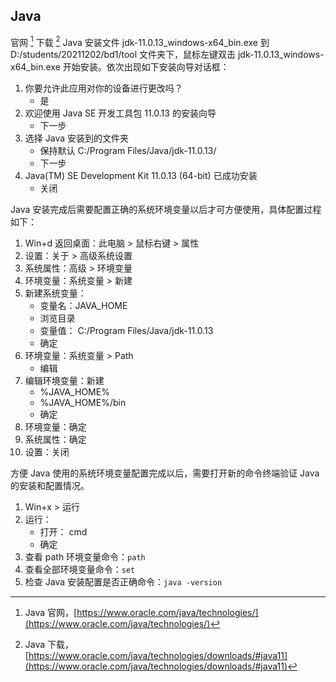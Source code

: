 
## Java

官网 [^java_home] 下载 [^java_down] Java 安装文件 jdk-11.0.13_windows-x64_bin.exe 到 D:/students/20211202/bd1/tool 文件夹下，鼠标左键双击 jdk-11.0.13_windows-x64_bin.exe 开始安装。依次出现如下安装向导对话框：

1. 你要允许此应用对你的设备进行更改吗？
    - 是
2. 欢迎使用 Java SE 开发工具包 11.0.13 的安装向导
    - 下一步
3. 选择 Java 安装到的文件夹
    - 保持默认 C:/Program Files/Java/jdk-11.0.13/
    - 下一步
4. Java(TM) SE Development Kit 11.0.13 (64-bit) 已成功安装
    - 关闭

Java 安装完成后需要配置正确的系统环境变量以后才可方便使用，具体配置过程如下：

1. Win+d 返回桌面：此电脑 > 鼠标右键 > 属性
2. 设置：关于 > 高级系统设置 
3. 系统属性：高级 > 环境变量
4. 环境变量：系统变量 > 新建
5. 新建系统变量：
    - 变量名：JAVA_HOME
    - 浏览目录
    - 变量值： C:/Program Files/Java/jdk-11.0.13
    - 确定
6. 环境变量：系统变量 > Path
    - 编辑
7. 编辑环境变量：新建
    - %JAVA_HOME%
    - %JAVA_HOME%/bin
    - 确定
8. 环境变量：确定
9. 系统属性：确定
10. 设置：关闭

方便 Java 使用的系统环境变量配置完成以后，需要打开新的命令终端验证 Java 的安装和配置情况。

1. Win+x > 运行
2. 运行： 
    - 打开： cmd
    - 确定
3. 查看 path 环境变量命令：`path`
4. 查看全部环境变量命令：`set`
5. 检查 Java 安装配置是否正确命令：`java -version`

[^java_home]: Java 官网，[https://www.oracle.com/java/technologies/](https://www.oracle.com/java/technologies/)
[^java_down]: Java 下载，[https://www.oracle.com/java/technologies/downloads/#java11](https://www.oracle.com/java/technologies/downloads/#java11)
